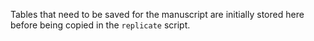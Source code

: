 Tables that need to be saved for the manuscript are initially stored here before being copied in the `replicate` script.